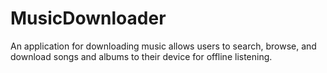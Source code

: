 # MusicDownloader
An application for downloading music allows users to search, browse, and download songs and albums to their device for offline listening. 
